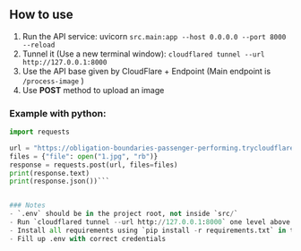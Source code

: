 ## How to use
1. Run the API service: uvicorn `src.main:app --host 0.0.0.0 --port 8000 --reload`
2. Tunnel it (Use a new terminal window): `cloudflared tunnel --url http://127.0.0.1:8000`
3. Use the API base given by CloudFlare + Endpoint (Main endpoint is `/process-image` )
4. Use **POST** method to upload an image


### Example with python:
```python
import requests

url = "https://obligation-boundaries-passenger-performing.trycloudflare.com/process-image"
files = {"file": open("1.jpg", "rb")}
response = requests.post(url, files=files)
print(response.text)
print(response.json())```


### Notes
- `.env` should be in the project root, not inside `src/`
- Run `cloudflared tunnel --url http://127.0.0.1:8000` one level above `src/`
- Install all requirements using `pip install -r requirements.txt` in the same directory as the requirements file
- Fill up .env with correct credentials
